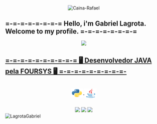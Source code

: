   <div align="center">
    <img align="center" alt="Caina-Rafael" height="140" width="150" src="https://media.giphy.com/media/NHUONhmbo448/giphy.gif">
  </div>  

## =-=-=-=-=-=-=-= Hello, i'm Gabriel Lagrota. Welcome to my profile. =-=-=-=-=-=-=-=

<div align="center">
  <div align="center">
  <a href="https://github.com/rafaballerini">
  <img height="180em" src="https://github-readme-stats.vercel.app/api?username=LagrotaGabriel&show_icons=true&theme=onedark&include_all_commits=true&count_private=true"/>
    
</div>
 
 </div>

 ## =-=-=-=-=-=-=-=-=-= 🖥️ Desenvolvedor JAVA pela FOURSYS 🖥️ =-=-=-=-=-=-=-=-=-
<div align="center">
<div style="display: inline_block"><br>
  <img align="center" alt="LagrotaGabriel" height="30" width="40" src="https://raw.githubusercontent.com/devicons/devicon/master/icons/python/python-original.svg">
  <img align="center" alt="LagrotaGabriel" height="30" width="40" src="https://raw.githubusercontent.com/devicons/devicon/master/icons/java/java-original.svg">
</div>
  
  
</div>

  
  ##
 
  <div align="center"> 
  <a href="https://instagram.com/biellagrota" target="_blank"><img src="https://img.shields.io/badge/-Instagram-%23E4405F?style=for-the-badge&logo=instagram&logoColor=white" target="_blank"></a>
  <a href = "gabriellagrota23@gmail.com"><img src="https://img.shields.io/badge/-Gmail-%23333?style=for-the-badge&logo=gmail&logoColor=white" target="_blank"></a>
  <a href="https://www.linkedin.com/in/gabriel-lagrota-728029168/" target="_blank"><img src="https://img.shields.io/badge/-LinkedIn-%230077B5?style=for-the-badge&logo=linkedin&logoColor=white" target="_blank"></a> 

</div>

  <img align="center" width=100 src="https://github-readme-stats.vercel.app/api/top-langs/?username=LagrotaGabriel&count_private=true&theme=radical" alt="LagrotaGabriel" />
